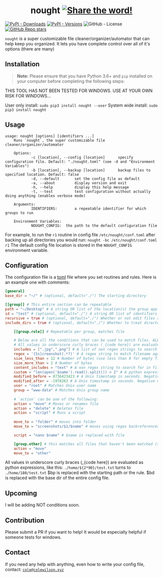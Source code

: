 <h1 align="center">nought <a href="https://twitter.com/intent/tweet?url=https%3A%2F%2Fgithub.com%2Fcole-wilson%2Fnought&text=Automate%20your%20folder%20organization%20with%20nought%2C%20the%20super%20customizable%20desktop%20organizer.&hashtags=opensource%2Cgithub%2Cpython%2Corganizer"><img alt="Share the word!" src="https://img.shields.io/twitter/url/http/shields.io.svg?style=social"></a></h1>

[![PyPI - Downloads](https://img.shields.io/pypi/dd/nought?style=flat-square)](https://pypi.org/project/nought/)
[![PyPI - Versions](https://img.shields.io/pypi/v/nought?style=flat-square)](https://pypi.org/project/nought/)
![GitHub - License](https://img.shields.io/github/license/cole-wilson/nought?style=flat-square)
[![GitHub Repo stars](https://img.shields.io/github/stars/badges/shields?label=Star&style=social)](https://github.com/cole-wilson/nought/stargazers)

`nought` is a super customizable file cleaner/organizer/automator that can help keep you organized.
It lets you have complete control over all of it's options (there are many)

## Installation
> **Note:** Please ensure that you have Python 3.6+ and `pip` installed on your computer before completing the following steps:

THIS TOOL HAS NOT BEEN TESTED FOR WINDOWS. USE AT YOUR OWN RISK FOR WINDOWS...

User only install: `sudo pip3 install nought --user`
System wide install: `sudo pip3 install nought`
## Usage
```text
usage: nought [options] [identifiers ...]
    Runs `nought`, the super customizable file cleaner/organizer/automator
    
    Options:
			-c [location], --config [location]  	specify configuration file. Default: "./nought.toml" (see -d and "Environment Variables")
			-b [location], --backup [location]		backup files to specified location. Default: false
			-d, --default		set the config file as default
			-a, --about			display version and exit
			-h, --help			display this help message
			-t, --test			test configuration without actually doing anything (enables verbose mode)
    
    Arguments:
			IDENTIFIERS:		a repeatable identifier for which groups to run
    
    Environment Variables:
			NOUGHT_CONFIG:  the path to the default configuration file
```
For example, to run the `r1` routine in config file `/etc/nought/conf.toml` after backing up all directories you would run:
`nought -bc /etc/nought/conf.toml r1`
The default config file location is stored in the `NOUGHT_CONFIG` environment variable.
## Configuration
The configuration file is a [toml](https://github.com/toml-lang/toml) file where you set routines and rules.
Here is an example one with comments:
```toml
[general]
base_dir = "~/" # (optional, default="./") The starting directory 

[[group]] # This entire section can be repeatable
path = "~/Desktop" # A string OR list of the location(s) the group applies to. (required)
id = "test" # (optional, default="./") A string OR list of identifiers (used in command line). If none is supplied, it is applied for all ids. If it is "default", then it is applied when no id is specified in command. 
recursive = true # (optional, default="./") Whether or not edit files recursively.
include_dirs = true # (optional, default="./") Whether to treat directories as files. WARNING: DIRECTORIES INCLUDE ALL FILES IN THEM!

	[[group.rule]] # Repeatable per group, matches file

	# Below are all the conditions that can be used to match files. ALL conditions must be met to perform action:
	# All values in underscore curly braces (_{code here}) are evaluated as python expressions, like this: "./home/${2*90}/test.txt" turns to "./home/180/test.txt"
	includes = [".jpg",".png"] # A list of non regex strings to search for IN FILENAME
	regex = '[Ss]creenshot(.*?)' # A regex string to match filename against. Capturing groups can be reused later. Use single quotes.
	size_less_than = 12 # Number of bytes (use less than 0 for empty files)
	size_more_than = 2 # Number of bytes
	content_includes = "text" # A non regex string to search for in file CONTENT
	custom = "len(open('$name').read().split()) > 2" # A python expression that returns True or False. `$name` is substituted with filename.
	modified_before = 8736423423 # A Unix timestamp in seconds. Negative values are subtracted from current time.
	modified_after = -1978263 # A Unix timestamp in seconds. Negative values are subtracted from current time.
	user = "root" # Matches Unix user name
	group = "www-data" # Matches Unix group name
	
	# `action` can be one of the following:
	action = "move" # Moves or renames file
	action = "delete" # Deletes file
	action = "script" # Runs a script
	
	move_to = "folder" # moves into folder
	move_to = "screenshots/$1/$name" # moves using regex backreferences and `$name` replacement.

	script = "nano $name" # $name is replaced with file

	[group.other] # this matches all files that haven't been matched (single brackets)
	action = "move"
	move_to = "other"
```
All values in underscore curly braces (_{code here}) are evaluated as python expressions, like this: `./home/${2*90}/test.txt` turns to `./home/180/test.txt`
$bp is replaced with the starting path or the rule.
$bd is replaced with the base dir of the entire config file.
## Upcoming
I will be adding NOT conditions soon.
## Contribution
Please submit a PR if you want to help! It would be especially helpful if someone tests for windows.
## Contact
If you need any help with anything, even how to write your config file, contact:
[`cole@colewilson.xyz`](mailto:cole@colewilson.xyz)
